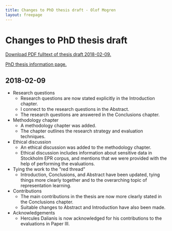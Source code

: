 ```yaml
---
title: Changes to PhD thesis draft - Olof Mogren
layout: freepage
---
```


# Changes to PhD thesis draft

[Download PDF fulltext of thesis draft 2018-02-09.](mogren2018phd-draft-20180209.pdf)

[PhD thesis information page.](/phd/)

## 2018-02-09


* Research questions
    - Research questions are now stated explicitly in the Introduction chapter.
    - I connect to the research questions in the Abstract.
    - The research questions are answered in the Conclusions chapter.
* Methodology chapter
    - A methodology chapter was added.
    - The chapter outlines the research strategy and evaluation techniques.
* Ethical discussion
    - An ethical discussion was added to the methodology chapter.
    - Ethical discussion includes information about sensitive data in Stockholm EPR corpus, and mentions that we were provided with the help of performing the evaluations.
* Tying the work to the "red thread"
    - Introduction, Conclusions, and Abstract have been updated, tying things more clearly together and to the overarching topic of representation learning.
* Contributions
    - The main contributions in the thesis are now more clearly stated in the Conclusions chapter.
    - Suitable changes to Abstract and Introduction have also been made.
* Acknowledgements
    - Hercules Dalianis is now acknowledged for his contributions to the evaluations in Paper III.


